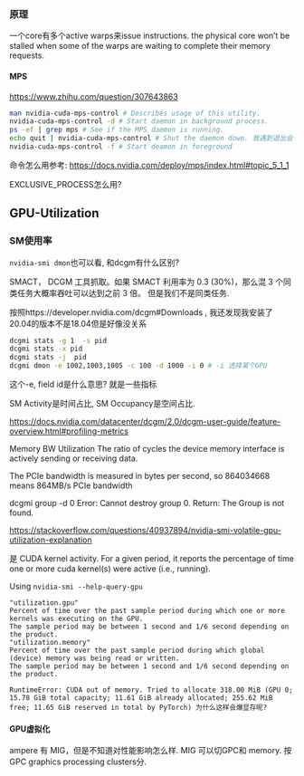 ### 原理

一个core有多个active warps来issue instructions. the physical core won’t be stalled when some of the warps are waiting to complete their memory requests. 

#### MPS

https://www.zhihu.com/question/307643863

```bash
man nvidia-cuda-mps-control # Describes usage of this utility.
nvidia-cuda-mps-control -d # Start daemon in background process.
ps -ef | grep mps # See if the MPS daemon is running.
echo quit | nvidia-cuda-mps-control # Shut the daemon down. 我遇到退出会卡死
nvidia-cuda-mps-control -f # Start deamon in foreground
```

命令怎么用参考:  https://docs.nvidia.com/deploy/mps/index.html#topic_5_1_1

EXCLUSIVE_PROCESS怎么用? 



## GPU-Utilization 

### SM使用率

`nvidia-smi dmon`也可以看, 和dcgm有什么区别? 

 SMACT， DCGM 工具抓取。如果 SMACT 利用率为 0.3 (30%)，那么混 3 个同类任务大概率吞吐可以达到之前 3 倍。 但是我们不是同类任务. 

按照https://developer.nvidia.com/dcgm#Downloads ,  我还发现我安装了20.04的版本不是18.04但是好像没关系 

```bash
dcgmi stats -g 1  -s pid
dcgmi stats -x pid
dcgmi stats -j  pid
dcgmi dmon -e 1002,1003,1005 -c 100 -d 1000 -i 0 # -i 选择某个GPU
```

这个-e, field id是什么意思?  就是一些指标

SM Activity是时间占比, SM Occupancy是空间占比. 

https://docs.nvidia.com/datacenter/dcgm/2.0/dcgm-user-guide/feature-overview.html#profiling-metrics

Memory BW Utilization The ratio of cycles the device memory interface is actively sending or receiving data.

The PCIe bandwidth is measured in bytes per second, so 864034668 means 864MB/s PCIe bandwidth

dcgmi group -d 0
Error: Cannot destroy group 0. Return: The Group is not found.

https://stackoverflow.com/questions/40937894/nvidia-smi-volatile-gpu-utilization-explanation

是 CUDA kernel activity.  For a given period, it reports the percentage of time one or more cuda kernel(s) were active (i.e., running).

Using `nvidia-smi --help-query-gpu` 

```
"utilization.gpu"                                                                         
Percent of time over the past sample period during which one or more kernels was executing on the GPU.    
The sample period may be between 1 second and 1/6 second depending on the product.       
"utilization.memory"                                                                     
Percent of time over the past sample period during which global (device) memory was being read or written.
The sample period may be between 1 second and 1/6 second depending on the product.      
```



```
RuntimeError: CUDA out of memory. Tried to allocate 318.00 MiB (GPU 0; 15.78 GiB total capacity; 11.61 GiB already allocated; 255.62 MiB free; 11.65 GiB reserved in total by PyTorch) 为什么这样会爆显存呢? 
```



#### GPU虚拟化

ampere 有 MIG，但是不知道对性能影响怎么样. MIG 可以切GPC和 memory. 按GPC graphics processing clusters分. 
